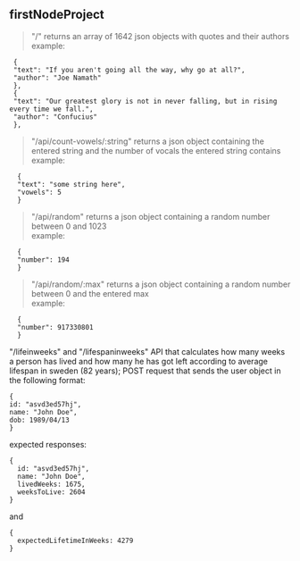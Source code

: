 ## firstNodeProject

> "/" returns an array of 1642 json objects with quotes and their authors  
 example: 
 ```
  {
  "text": "If you aren't going all the way, why go at all?",
  "author": "Joe Namath"
  },
  {
  "text": "Our greatest glory is not in never falling, but in rising every time we fall.",
  "author": "Confucius"
  },
```

> "/api/count-vowels/:string" returns a json object containing the entered string and the number of vocals the entered string contains  
example: 
```
  {
  "text": "some string here",
  "vowels": 5
  }
```

> "/api/random" returns a json object containing a random number between 0 and 1023  
example: 
```
  {
  "number": 194
  }
```

> "/api/random/:max" returns a json object containing a random number between 0 and the entered max  
example: 
```
  {
  "number": 917330801
  }
```

"/lifeinweeks" and "/lifespaninweeks" API that calculates how many weeks a person has lived and how many he has got left according to average lifespan in sweden (82 years);
POST request that sends the user object in the following format:
```
{
id: "asvd3ed57hj",
name: "John Doe",
dob: 1989/04/13
}
```
expected responses:
```
{
  id: "asvd3ed57hj",
  name: "John Doe",
  livedWeeks: 1675,
  weeksToLive: 2604
}
```
and
```
{
  expectedLifetimeInWeeks: 4279
}
```
